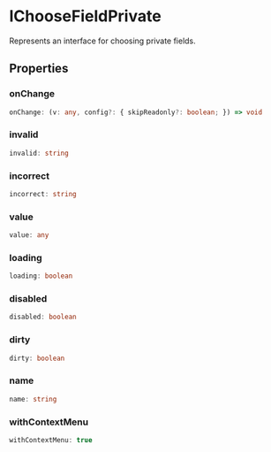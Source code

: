 # IChooseFieldPrivate

Represents an interface for choosing private fields.

## Properties

### onChange

```ts
onChange: (v: any, config?: { skipReadonly?: boolean; }) => void
```

### invalid

```ts
invalid: string
```

### incorrect

```ts
incorrect: string
```

### value

```ts
value: any
```

### loading

```ts
loading: boolean
```

### disabled

```ts
disabled: boolean
```

### dirty

```ts
dirty: boolean
```

### name

```ts
name: string
```

### withContextMenu

```ts
withContextMenu: true
```
